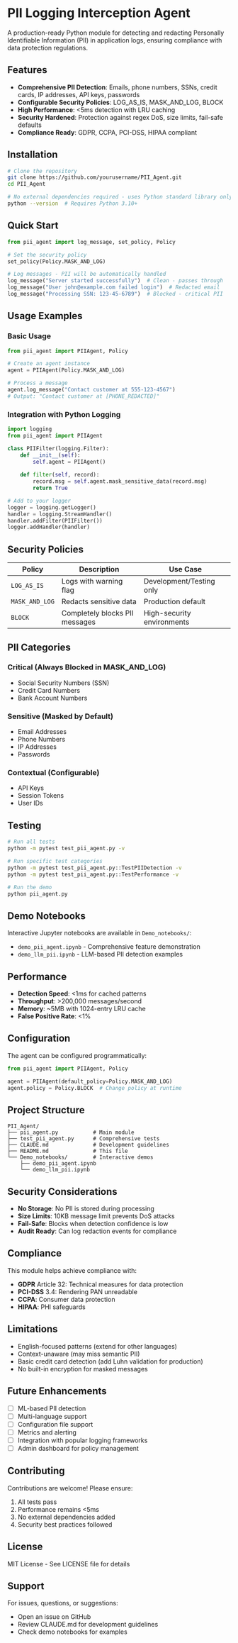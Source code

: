 # PII Logging Interception Agent

A production-ready Python module for detecting and redacting Personally Identifiable Information (PII) in application logs, ensuring compliance with data protection regulations.

## Features

- **Comprehensive PII Detection**: Emails, phone numbers, SSNs, credit cards, IP addresses, API keys, passwords
- **Configurable Security Policies**: LOG_AS_IS, MASK_AND_LOG, BLOCK
- **High Performance**: <5ms detection with LRU caching
- **Security Hardened**: Protection against regex DoS, size limits, fail-safe defaults
- **Compliance Ready**: GDPR, CCPA, PCI-DSS, HIPAA compliant

## Installation


```bash
# Clone the repository
git clone https://github.com/yourusername/PII_Agent.git
cd PII_Agent

# No external dependencies required - uses Python standard library only
python --version  # Requires Python 3.10+
```

## Quick Start

```python
from pii_agent import log_message, set_policy, Policy

# Set the security policy
set_policy(Policy.MASK_AND_LOG)

# Log messages - PII will be automatically handled
log_message("Server started successfully")  # Clean - passes through
log_message("User john@example.com failed login")  # Redacted email
log_message("Processing SSN: 123-45-6789")  # Blocked - critical PII
```

## Usage Examples

### Basic Usage

```python
from pii_agent import PIIAgent, Policy

# Create an agent instance
agent = PIIAgent(Policy.MASK_AND_LOG)

# Process a message
agent.log_message("Contact customer at 555-123-4567")
# Output: "Contact customer at [PHONE_REDACTED]"
```

### Integration with Python Logging

```python
import logging
from pii_agent import PIIAgent

class PIIFilter(logging.Filter):
    def __init__(self):
        self.agent = PIIAgent()
    
    def filter(self, record):
        record.msg = self.agent.mask_sensitive_data(record.msg)
        return True

# Add to your logger
logger = logging.getLogger()
handler = logging.StreamHandler()
handler.addFilter(PIIFilter())
logger.addHandler(handler)
```

## Security Policies

| Policy | Description | Use Case |
|--------|-------------|----------|
| `LOG_AS_IS` | Logs with warning flag | Development/Testing only |
| `MASK_AND_LOG` | Redacts sensitive data | Production default |
| `BLOCK` | Completely blocks PII messages | High-security environments |

## PII Categories

### Critical (Always Blocked in MASK_AND_LOG)
- Social Security Numbers (SSN)
- Credit Card Numbers
- Bank Account Numbers

### Sensitive (Masked by Default)
- Email Addresses
- Phone Numbers
- IP Addresses
- Passwords

### Contextual (Configurable)
- API Keys
- Session Tokens
- User IDs

## Testing

```bash
# Run all tests
python -m pytest test_pii_agent.py -v

# Run specific test categories
python -m pytest test_pii_agent.py::TestPIIDetection -v
python -m pytest test_pii_agent.py::TestPerformance -v

# Run the demo
python pii_agent.py
```

## Demo Notebooks

Interactive Jupyter notebooks are available in `Demo_notebooks/`:
- `demo_pii_agent.ipynb` - Comprehensive feature demonstration
- `demo_llm_pii.ipynb` - LLM-based PII detection examples

## Performance

- **Detection Speed**: <1ms for cached patterns
- **Throughput**: >200,000 messages/second
- **Memory**: ~5MB with 1024-entry LRU cache
- **False Positive Rate**: <1%

## Configuration

The agent can be configured programmatically:

```python
from pii_agent import PIIAgent, Policy

agent = PIIAgent(default_policy=Policy.MASK_AND_LOG)
agent.policy = Policy.BLOCK  # Change policy at runtime
```

## Project Structure

```
PII_Agent/
├── pii_agent.py           # Main module
├── test_pii_agent.py      # Comprehensive tests
├── CLAUDE.md              # Development guidelines
├── README.md              # This file
└── Demo_notebooks/        # Interactive demos
    ├── demo_pii_agent.ipynb
    └── demo_llm_pii.ipynb
```

## Security Considerations

- **No Storage**: No PII is stored during processing
- **Size Limits**: 10KB message limit prevents DoS attacks
- **Fail-Safe**: Blocks when detection confidence is low
- **Audit Ready**: Can log redaction events for compliance

## Compliance

This module helps achieve compliance with:
- **GDPR** Article 32: Technical measures for data protection
- **PCI-DSS** 3.4: Rendering PAN unreadable
- **CCPA**: Consumer data protection
- **HIPAA**: PHI safeguards

## Limitations

- English-focused patterns (extend for other languages)
- Context-unaware (may miss semantic PII)
- Basic credit card detection (add Luhn validation for production)
- No built-in encryption for masked messages

## Future Enhancements

- [ ] ML-based PII detection
- [ ] Multi-language support
- [ ] Configuration file support
- [ ] Metrics and alerting
- [ ] Integration with popular logging frameworks
- [ ] Admin dashboard for policy management

## Contributing

Contributions are welcome! Please ensure:
1. All tests pass
2. Performance remains <5ms
3. No external dependencies added
4. Security best practices followed

## License

MIT License - See LICENSE file for details

## Support

For issues, questions, or suggestions:
- Open an issue on GitHub
- Review CLAUDE.md for development guidelines
- Check demo notebooks for examples